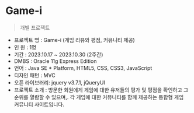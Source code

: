 Game-i
==========
>개별 프로젝트

- 프로젝트 명 : Game-i (게임 리뷰와 평점, 커뮤니티 제공) <br>
- 인 원 : 1명 <br>
- 기간 : 2023.10.17 ~ 2023.10.30 (2주간) <br>
- DMBS : Oracle 11g Express Edition <br>
- 언어 : Java SE * Platform, HTML5, CSS, CSS3, JavaScript <br>
- 디자인 패턴 : MVC <br>
- 오픈 라이브러리: jquery v3.7.1, jQueryUI <br>
- 프로젝트 소개 : 방문한 회원에게 게임에 대한 유저들의 평가 및 평점을 확인하고 그 순위를 열람할 수 있으며,.
각 게임에 대한 커뮤니티를 함께 제공하는 통합형 게임 커뮤니티 사이트입니다. <br>